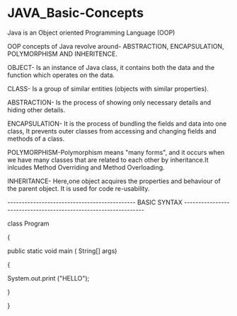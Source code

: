 # JAVA_Basic-Concepts
Java is an Object oriented Programming Language (OOP) 

OOP concepts of Java revolve around- ABSTRACTION, ENCAPSULATION, POLYMORPHISM AND INHERITENCE. 

OBJECT- Is an instance of Java class, it contains both the data and the function which operates on the data.

CLASS- Is a group of similar entities (objects with similar properties). 

ABSTRACTION- Is the process of showing only necessary details and hiding other details.

ENCAPSULATION- It is the process of bundling the fields and data into one class, It prevents outer classes from accessing and changing fields and methods of a class.

POLYMORPHISM-Polymorphism means "many forms", and it occurs when we have many classes that are related to each other by inheritance.It inlcudes Method Overriding and Method Overloading. 

INHERITANCE- Here,one object acquires the properties and behaviour of the parent object. It is used for code re-usability.

---------------------------------------------     BASIC SYNTAX     ----------------------------------------------------------------

class Program

{

  
   public static void main ( String[] args)
        
   {
          
   System.out.print ("HELLO");
         
   }
         
}
